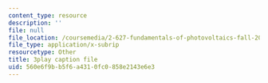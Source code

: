 ```yaml
---
content_type: resource
description: ''
file: null
file_location: /coursemedia/2-627-fundamentals-of-photovoltaics-fall-2013/560e6f9bb5f6a4310fc0858e2143e6e3_c4jP3XCZ4Sw.srt
file_type: application/x-subrip
resourcetype: Other
title: 3play caption file
uid: 560e6f9b-b5f6-a431-0fc0-858e2143e6e3
---
```

